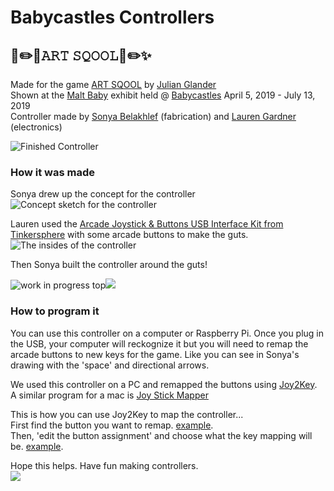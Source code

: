 # Babycastles Controllers

## 🌈✏️🎨𝙰𝚁𝚃 𝚂𝚀𝙾𝙾𝙻🎨✏️✨  
Made for the game [ART SQOOL](https://artsqool.cool/) by [Julian Glander](http://glander.co/)  
Shown at the [Malt Baby](https://www.babycastles.com/master-calendar/malt-baby) exhibit held @ [Babycastles](https://www.babycastles.com) April 5, 2019 - July 13, 2019   
Controller made by [Sonya Belakhlef](https://www.sonya.world/) (fabrication) and [Lauren Gardner](https://poohead.com/) (electronics)  
  
![Finished Controller](https://images.squarespace-cdn.com/content/5cbe4d8b51f4d4919490540e/1607742994368-A299M5VAD8P5NY1Y26VC/finished+controller.JPG?format=500w&content-type=image%2Fjpeg)

### How it was made
Sonya drew up the concept for the controller
![Concept sketch for the controller](https://images.squarespace-cdn.com/content/5cbe4d8b51f4d4919490540e/1607755896196-RN2MMJ7SZZA6W8YFFT2U/concept.JPG?format=300w&content-type=image%2Fjpeg)  

Lauren used the [Arcade Joystick & Buttons USB Interface Kit from Tinkersphere](https://tinkersphere.com/raspberry-pi-accessories/1806-arcade-joystick-buttons-usb-interface-kit.html) with some arcade buttons to make the guts.![The insides of the controller](https://images.squarespace-cdn.com/content/5cbe4d8b51f4d4919490540e/1607755901004-41EMWBJCURFR95M01P3S/insides.JPG?format=300w&content-type=image%2Fjpeg)

Then Sonya built the controller around the guts!

![work in progress top](https://images.squarespace-cdn.com/content/5cbe4d8b51f4d4919490540e/1607756485649-8FW2P96ZCUZM9UZ4BDZG/WIP+controller.JPG?format=300w&content-type=image%2Fjpeg)![](https://images.squarespace-cdn.com/content/5cbe4d8b51f4d4919490540e/1607756725262-QKLXHGUBERBD9CJ9DUZ7/wip+2.JPG?format=300w&content-type=image%2Fjpeg)

### How to program it
You can use this controller on a computer or Raspberry Pi. Once you plug in the USB, your computer will reckognize it but you will need to remap the arcade buttons to new keys for the game. Like you can see in Sonya's drawing with the 'space' and directional arrows. 

We used this controller on a PC and remapped the buttons using [Joy2Key](https://joytokey.net/en/). A similar program for a mac is [Joy Stick Mapper](https://joystickmapper.com/)

This is how you can use Joy2Key to map the controller...  
First find the button you want to remap. [example](https://media.giphy.com/media/yTQIXfQ7aZrl2AMJEI/giphy.mp4).  
Then, 'edit the button assignment' and choose what the key mapping will be. [example](https://media.giphy.com/media/IrteIS78yrdBek7rFs/giphy.mp4). 

Hope this helps. Have fun making controllers.  
![](https://images.squarespace-cdn.com/content/5cbe4d8b51f4d4919490540e/1607762665586-AG3OHGJBDFMME198VTEP/robin.JPG?format=300w&content-type=image%2Fjpeg)
